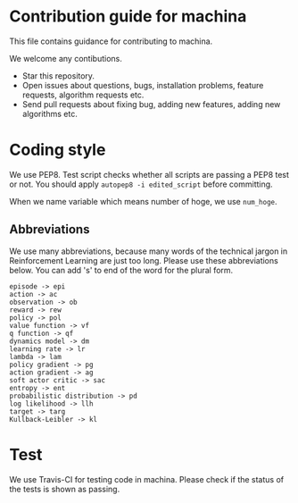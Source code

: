 # Contribution guide for machina

This file contains guidance for contributing to machina.

We welcome any contibutions.
 + Star this repository.
 + Open issues about questions, bugs, installation problems, feature requests, algorithm requests etc.
 + Send pull requests about fixing bug, adding new features, adding new algorithms etc.


# Coding style

We use PEP8. Test script checks whether all scripts are passing a PEP8 test or not. You should apply `autopep8 -i edited_script` before committing.

When we name variable which means number of hoge, we use `num_hoge`.

## Abbreviations
We use many abbreviations, because many words of the technical jargon in Reinforcement Learning are just too long.
Please use these abbreviations below. You can add 's' to end of the word for the plural form.

```
episode -> epi
action -> ac
observation -> ob
reward -> rew
policy -> pol
value function -> vf
q function -> qf
dynamics model -> dm
learning rate -> lr
lambda -> lam
policy gradient -> pg
action gradient -> ag
soft actor critic -> sac
entropy -> ent
probabilistic distribution -> pd
log likelihood -> llh
target -> targ
Kullback-Leibler -> kl
```

# Test
We use Travis-CI for testing code in machina. Please check if the status of the tests is shown as passing.

